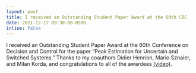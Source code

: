 ```yaml
---
layout: post
title: I received an Outstanding Student Paper Award at the 60th CDC
date: 2021-12-17 09:30:00-0500
inline: false
---
```


I received an Outstanding Student Paper Award at the 60th Conference on Decision and Control for the paper “Peak Estimation for Uncertain and Switched Systems.” Thanks to my coauthors Didier Henrion, Mario Sznaier, and Milan Korda, and congratulations to all of the awardees <a href="https://ieeetv.ieee.org/CDC_2021">(video)</a>.

